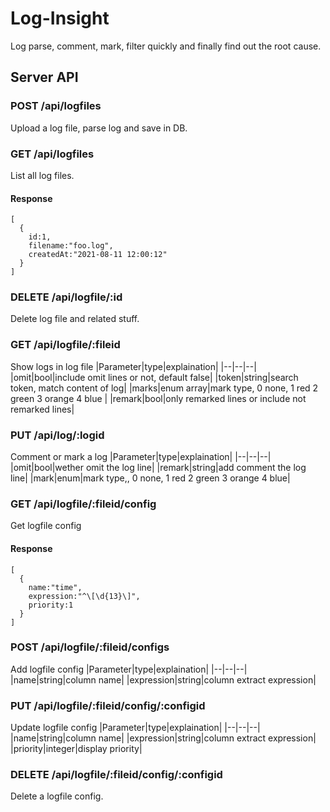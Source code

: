 # Log-Insight
Log parse, comment, mark, filter quickly and finally find out the root cause. 

## Server API
### POST /api/logfiles
Upload a log file, parse log and save in DB.
### GET /api/logfiles
List all log files. 

#### Response
```
[
  {
    id:1,
    filename:"foo.log",
    createdAt:"2021-08-11 12:00:12"
  }
]
```

### DELETE /api/logfile/:id
Delete log file and related stuff.
### GET /api/logfile/:fileid
Show logs in log file
|Parameter|type|explaination|
|--|--|--|
|omit|bool|include omit lines or not, default false|
|token|string|search token, match content of log|
|marks|enum array|mark type, 0 none, 1 red 2 green 3 orange 4 blue |
|remark|bool|only remarked lines or include not remarked lines|
### PUT /api/log/:logid
Comment or mark a log
|Parameter|type|explaination|
|--|--|--|
|omit|bool|wether omit the log line|
|remark|string|add comment the log line|
|mark|enum|mark type,, 0 none, 1 red 2 green 3 orange 4 blue|
### GET /api/logfile/:fileid/config
Get logfile config 
#### Response
```
[
  {
    name:"time",
    expression:"^\[\d{13}\]",
    priority:1
  }
]
```

### POST /api/logfile/:fileid/configs
Add logfile config 
|Parameter|type|explaination|
|--|--|--|
|name|string|column name|
|expression|string|column extract expression|
### PUT /api/logfile/:fileid/config/:configid
Update logfile config 
|Parameter|type|explaination|
|--|--|--|
|name|string|column name|
|expression|string|column extract expression|
|priority|integer|display priority|

### DELETE /api/logfile/:fileid/config/:configid
Delete a logfile config.



